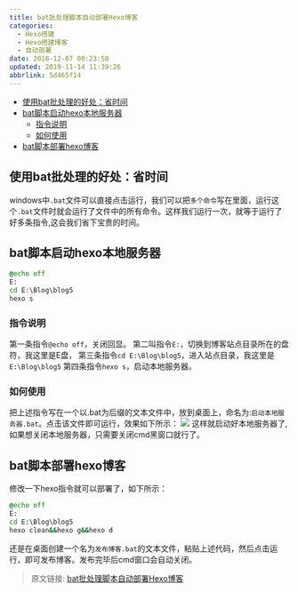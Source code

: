 ```yaml
---
title: bat批处理脚本自动部署Hexo博客
categories: 
  - Hexo搭建
  - Hexo搭建博客
  - 自动部署
date: 2018-12-07 00:23:50
updated: 2019-11-14 11:39:26
abbrlink: 5d465f14
---
```

<div id='my_toc'>

- [使用bat批处理的好处：省时间](/blog/5d465f14/#使用bat批处理的好处：省时间)
- [bat脚本启动hexo本地服务器](/blog/5d465f14/#bat脚本启动hexo本地服务器)
    - [指令说明](/blog/5d465f14/#指令说明)
    - [如何使用](/blog/5d465f14/#如何使用)
- [bat脚本部署hexo博客](/blog/5d465f14/#bat脚本部署hexo博客)

</div>
<!--more-->
<script>if (navigator.platform.toLowerCase() == 'win32'){document.getElementById('my_toc').style.display = 'none';}</script>

<!--end-->
## 使用bat批处理的好处：省时间 ##
windows中`.bat`文件可以直接点击运行，我们可以把`多个命令`写在里面，运行这个`.bat`文件时就会运行了文件中的所有命令。这样我们运行一次，就等于运行了好多条指令,这会我们省下宝贵的时间。
## bat脚本启动hexo本地服务器 ##
```bat
@echo off
E:
cd E:\Blog\blog5
hexo s
```
### 指令说明 ###
第一条指令`@echo off`，关闭回显。
第二叫指令`E:`，切换到博客站点目录所在的盘符，我这里是E盘，
第三条指令`cd E:\Blog\blog5`，进入站点目录，我这里是`E:\Blog\blog5`
第四条指令`hexo s`，启动本地服务器。
### 如何使用 ###
把上述指令写在一个以.bat为后缀的文本文件中，放到桌面上，命名为:`启动本地服务器.bat`。点击该文件即可运行，效果如下所示：
![](https://image-1257720033.cos.ap-shanghai.myqcloud.com/blog/hexoSettings/bathexo/startlocal.png)
这样就启动好本地服务器了,如果想关闭本地服务器，只需要关闭cmd黑窗口就行了。
## bat脚本部署hexo博客 ##
修改一下hexo指令就可以部署了，如下所示：
```bat
@echo off
E:
cd E:\Blog\blog5
hexo clean&&hexo g&&hexo d
```
还是在桌面创建一个名为`发布博客.bat`的文本文件，粘贴上述代码，然后点击运行，即可发布博客。发布完毕后cmd窗口会自动关闭。
>原文链接: [bat批处理脚本自动部署Hexo博客](https://lanlan2017.github.io/blog/5d465f14/)
